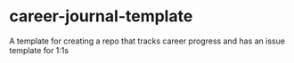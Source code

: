 # career-journal-template
A template for creating a repo that tracks career progress and has an issue template for 1:1s 
